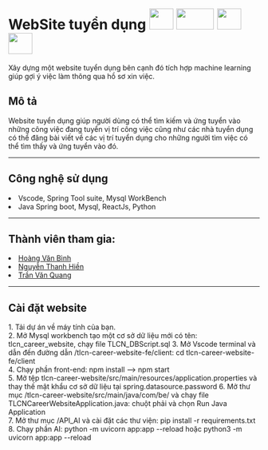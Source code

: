 
<h1> WebSite tuyển dụng
<img src='https://tse4.mm.bing.net/th?id=OIP.JVt34lGxmm0GAGNNL_mwBgHaHa&pid=Api&P=0' width="48" height="42"/>
<img src='https://tse2.mm.bing.net/th?id=OIP.hyTYvNz68xN3CX3hUG6PNAHaD4&pid=Api&P=0' width="75" height="42"/>
<img src='https://pluspng.com/img-png/react-logo-png-img-react-logo-png-react-js-logo-png-transparent-png-1142x1027.png' width="48" height="42"/>
<img src='https://tse2.mm.bing.net/th?id=OIP._T_uZSjuo7gl3f1W-cXiNAHaHa&pid=Api&P=0' width="48" height="42"/>
</h1>
Xây dựng một website tuyển dụng bên cạnh đó tích hợp machine learning giúp gợi ý việc làm thông qua hồ sơ xin việc.
</div>
<h2>Mô tả</h2>
Website tuyển dụng giúp người dùng có thể tìm kiếm và ứng tuyển vào những công việc đang tuyển vị trí công việc cũng như các nhà tuyển dụng có thể đăng bài viết về các vị trí tuyển dụng cho những người tìm việc có thể tìm thấy và ứng tuyển vào đó.
<hr>
<h2>Công nghệ sử dụng </h2>
<li> Vscode, Spring Tool suite, Mysql WorkBench </li>
<li>Java Spring boot, Mysql, ReactJs, Python</li>
<hr>
<h2>Thành viên tham gia: </h2>
<li><a href='https://github.com/HoangVanBinh0712'>Hoàng Văn Bình </a> </li>
<li> <a href='https://github.com/lexus2801'>Nguyễn Thanh Hiền </a></li>
<li> <a href='https://github.com/tomo1601'>Trần Văn Quang </a></li>
<hr>
<h2>Cài đặt website </h2>
1. Tải dự án về máy tính của bạn. <br>
2. Mở Mysql workbench tạo một cơ sở dữ liệu mới có tên: tlcn_career_website, chạy file TLCN_DBScript.sql
3. Mở Vscode terminal và dẫn đến đường dẫn /tlcn-career-website-fe/client: cd tlcn-career-website-fe/client<br>
4. Chạy phần front-end: npm install --> npm start <br>
5. Mở tệp tlcn-career-website/src/main/resources/application.properties và thay thế mật khẩu cơ sở dữ liệu tại spring.datasource.password
6. Mở thư mục /tlcn-career-website/src/main/java/com/be/ và chạy file TLCNCareerWebsiteApplication.java: chuột phải và chọn Run Java Application<br>
7. Mở thư mục /API_AI và cài đặt các thư viện: pip install -r requirements.txt
8. Chạy phần AI: python -m uvicorn app:app --reload hoặc python3 -m uvicorn app:app --reload

